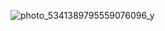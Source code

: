 ![photo_5341389795559076096_y](https://github.com/user-attachments/assets/a28eaac8-ede2-4f44-9c6a-8f1f22bed9a9)
